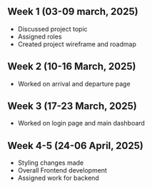 ## Week 1 (03-09 march, 2025)
- Discussed project topic
- Assigned roles
- Created project wireframe and roadmap 

## Week 2 (10-16 March, 2025)
- Worked on arrival and departure page

## Week 3 (17-23 March, 2025)
- Worked on login page and main dashboard

## Week 4-5 (24-06 April, 2025)
- Styling changes made
- Overall Frontend development
- Assigned work for backend
